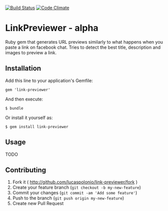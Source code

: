 [![Build Status](https://travis-ci.org/lucaspolonio/link-previewer.svg?branch=master)](https://travis-ci.org/lucaspolonio/link-previewer)
[![Code Climate](https://codeclimate.com/github/lucaspolonio/link-previewer.png)](https://codeclimate.com/github/lucaspolonio/link-previewer)

# LinkPreviewer - alpha

Ruby gem that generates URL previews similarly to what happens when you paste a link on facebook chat.
Tries to detect the best title, description and images to preview a link.

## Installation

Add this line to your application's Gemfile:

    gem 'link-previewer'

And then execute:

    $ bundle

Or install it yourself as:

    $ gem install link-previewer

## Usage

TODO

## Contributing

1. Fork it ( http://github.com/lucaspolonio/link-previewer/fork )
2. Create your feature branch (`git checkout -b my-new-feature`)
3. Commit your changes (`git commit -am 'Add some feature'`)
4. Push to the branch (`git push origin my-new-feature`)
5. Create new Pull Request
